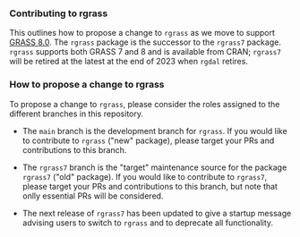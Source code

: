 ### Contributing to rgrass

This outlines how to propose a change to `rgrass` as we move to support [GRASS 8.0](https://github.com/OSGeo/grass). The `rgrass` package is the successor to the `rgrass7` package. `rgrass` supports both GRASS 7 and 8 and is available from CRAN; `rgrass7` will be retired at the latest at the end of 2023 when `rgdal` retires.

### How to propose a change to rgrass

To propose a change to `rgrass`, please consider the roles assigned to the different branches in this repository.

* The `main` branch is the development branch for `rgrass`. If you would like to contribute to `rgrass` ("new" package), please target your PRs and contributions to this branch.

* The `rgrass7` branch is the "target" maintenance source for the package `rgrass7` ("old" package). If you would like to contribute to `rgrass7`, please target your PRs and contributions to this branch, but note that onlly essential PRs will be considered. 

* The next release of `rgrass7` has been updated to give a startup message advising users to switch to `rgrass` and to deprecate all functionality.
